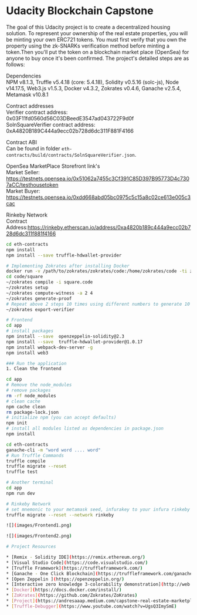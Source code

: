 # Udacity Blockchain Capstone

The goal of this Udacity project is to create a decentralized housing solution. To represent your ownership of the real estate properties, you will be minting your own ERC721 tokens. You must first verify that you own the property using the zk-SNARKs verification method before minting a token.Then you'll put the token on a blockchain market place (OpenSea) for anyone to buy once it's been confirmed. The project's detailed steps are as follows:

Dependencies
<br>
NPM v8.1.3, Truffle v5.4.18 (core: 5.4.18), Solidity v0.5.16 (solc-js), Node v14.17.5, Web3.js v1.5.3, Docker v4.3.2, Zokrates v0.4.6, Ganache v2.5.4, Metamask v10.8.1

Contract addresses
<br>
Verifier contract address:  0x03F11fd0560d56C03DBeedE3547ad043722F9d0f
<br>
SolnSquareVerifier contract address:    0xA4820B189C444a9ecc02b728d6dc311F881F4166

Contract ABI
<br>
Can be found in folder `eth-contracts/build/contracts/SolnSquareVerifier.json`.

OpenSea MarketPlace Storefront link's
<br>
Market Seller: https://testnets.opensea.io/0x51062a7455c3Cf391C85D397B95773D4c7307aCC/testhousetoken
<br>
Market Buyer: https://testnets.opensea.io/0xdd668abd05bc0975c5c15a8c02ce613e005c3cac

Rinkeby Network
<br>
Contract Address:https://rinkeby.etherscan.io/address/0xa4820b189c444a9ecc02b728d6dc311f881f4166

```bash
cd eth-contracts
npm install
npm install --save truffle-hdwallet-provider

# Implementing Zokrates after installing Docker
docker run -v /path/to/zokrates/zokrates/code:/home/zokrates/code -ti zokrates/zokrates:0.4.6 /bin/bash
cd code/square
~/zokrates compile -i square.code
~/zokrates setup
~/zokrates compute-witness -a 2 4
~/zokrates generate-proof
# Repeat above 2 steps 10 times using different numbers to generate 10 proofs
~/zokrates export-verifier

# Frontend
cd app
# install packages
npm install --save  openzeppelin-solidity@2.3
npm install --save  truffle-hdwallet-provider@1.0.17
npm install webpack-dev-server -g
npm install web3

### Run the application
1. Clean the frontend 

cd app
# Remove the node_modules  
# remove packages
rm -rf node_modules
# clean cache
npm cache clean
rm package-lock.json
# initialize npm (you can accept defaults)
npm init
# install all modules listed as dependencies in package.json
npm install

cd eth-contracts
ganache-cli -m "word word .... word"
# Run Truffle Commands
truffle compile
truffle migrate --reset
truffle test

# Another terminal
cd app
npm run dev

# Rinkeby Network
# set mnemonic to your metamask seed, infurakey to your infura rinkeby projectId and rinkeby network in your metamask
truffle migrate --reset --network rinkeby

![](images/Frontend1.png)

![](images/Frontend2.png)

# Project Resources

* [Remix - Solidity IDE](https://remix.ethereum.org/)
* [Visual Studio Code](https://code.visualstudio.com/)
* [Truffle Framework](https://truffleframework.com/)
* [Ganache - One Click Blockchain](https://truffleframework.com/ganache)
* [Open Zeppelin ](https://openzeppelin.org/)
* [Interactive zero knowledge 3-colorability demonstration](http://web.mit.edu/~ezyang/Public/graph/svg.html)
* [Docker](https://docs.docker.com/install/)
* [ZoKrates](https://github.com/Zokrates/ZoKrates)
* [Project](https://andresaaap.medium.com/capstone-real-estate-marketplace-project-faq-udacity-blockchain-69fe13b4c14e)
* [Truffle-Debugger](https://www.youtube.com/watch?v=UgsQ3ImySmE)
